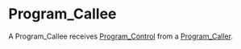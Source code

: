 # Program_Callee

A Program_Callee receives [Program_Control](250000012.md) from a [Program_Caller](250000010.md).
